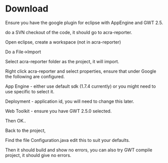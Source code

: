 # Download #

Ensure you have the google plugin for eclipse with AppEngine and GWT 2.5.

do a SVN checkout of the code, it should go to acra-reporter.

Open eclipse, create a workspace (not in acra-reporter)

Do a File->Import

Select acra-reporter folder as the project, it will import.

Right click acra-reporter and select properties, ensure that under Google the following are configured.

App Engine - either use default sdk (1.7.4 currently) or you might need to use specific to select it.

Deployment - application id, you will need to change this later.

Web Toolkit - ensure you have GWT 2.5.0 selected.

Then OK..

Back to the project,

Find the file Configuration.java edit this to suit your defaults.

Then it should build and show no errors, you can also try GWT compile project, it should give no errors.

